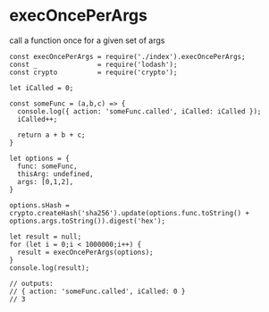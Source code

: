 execOncePerArgs
===

call a function once for a given set of args

    const execOncePerArgs = require('./index').execOncePerArgs;
    const _               = require('lodash');
    const crypto          = require('crypto');

    let iCalled = 0;

    const someFunc = (a,b,c) => {
      console.log({ action: 'someFunc.called', iCalled: iCalled });
      iCalled++;

      return a + b + c;
    }

    let options = {
      func: someFunc,
      thisArg: undefined,
      args: [0,1,2],
    }
    
    options.sHash = crypto.createHash('sha256').update(options.func.toString() + options.args.toString()).digest('hex');

    let result = null;
    for (let i = 0;i < 1000000;i++) {
      result = execOncePerArgs(options);
    }
    console.log(result);

    // outputs:
    // { action: 'someFunc.called', iCalled: 0 }
    // 3

